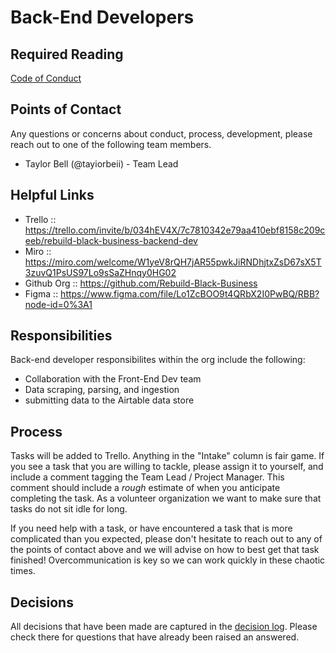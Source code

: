 # Back-End Developers

## Required Reading
[Code of Conduct](../Code_Of_Conduct.md)

## Points of Contact
Any questions or concerns about conduct, process, development, please reach out to one of the following team members.

- Taylor Bell (@tayiorbeii) - Team Lead

## Helpful Links
- Trello :: https://trello.com/invite/b/034hEV4X/7c7810342e79aa410ebf8158c209ceeb/rebuild-black-business-backend-dev
- Miro :: https://miro.com/welcome/W1yeV8rQH7jAR55pwkJiRNDhjtxZsD67sX5T3zuvQ1PsUS97Lo9sSaZHnqy0HG02
- Github Org :: https://github.com/Rebuild-Black-Business
- Figma :: https://www.figma.com/file/Lo1ZcBOO9t4QRbX2I0PwBQ/RBB?node-id=0%3A1

## Responsibilities
Back-end developer responsibilites within the org include the following:

- Collaboration with the Front-End Dev team
- Data scraping, parsing, and ingestion
- submitting data to the Airtable data store

## Process

Tasks will be added to Trello. Anything in the "Intake" column is fair game. If you see a task that you are willing to tackle, please assign it to yourself, and include a comment tagging the Team Lead / Project Manager. This comment should include a _rough_ estimate of when you anticipate completing the task. As a volunteer organization we want to make sure that tasks do not sit idle for long.

If you need help with a task, or have encountered a task that is more complicated than you expected, please don't hesitate to reach out to any of the points of contact above and we will advise on how to best get that task finished! Overcommunication is key so we can work quickly in these chaotic times.

## Decisions

All decisions that have been made are captured in the [decision log](./Decisions.md).  Please check there for questions that have already been raised an answered.
